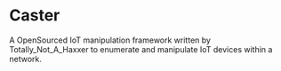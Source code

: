 # Caster
A OpenSourced IoT manipulation framework written by Totally_Not_A_Haxxer to enumerate and manipulate IoT devices within a network. 
